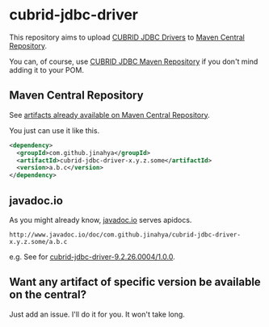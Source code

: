 # cubrid-jdbc-driver

This repository aims to upload [CUBRID JDBC Drivers](http://ftp.cubrid.org/CUBRID_Drivers/JDBC_Driver/) to [Maven Central Repository](http://search.maven.org/).

You can, of course, use [CUBRID JDBC Maven Repository](http://www.cubrid.org/wiki_apis/entry/cubrid-jdbc-maven-repository) if you don't mind adding it to your POM.

## Maven Central Repository

See [artifacts already available on Maven Central Repository](http://search.maven.org/#search%7Cga%7C1%7Ccubrid-jdbc-driver).

You just can use it like this.

```xml
<dependency>
  <groupId>com.github.jinahya</groupId>
  <artifactId>cubrid-jdbc-driver-x.y.z.some</artifactId>
  <version>a.b.c</version>
</dependency>
```

## javadoc.io

As you might already know, [javadoc.io](http://www.javadoc.io) serves apidocs.

```
http://www.javadoc.io/doc/com.github.jinahya/cubrid-jdbc-driver-x.y.z.some/a.b.c
```

e.g. See for [cubrid-jdbc-driver-9.2.26.0004/1.0.0](http://www.javadoc.io/doc/com.github.jinahya/cubrid-jdbc-driver-9.2.26.0004/1.0.0).

## Want any artifact of specific version be available on the central?

Just add an issue. I'll do it for you. It won't take long.

